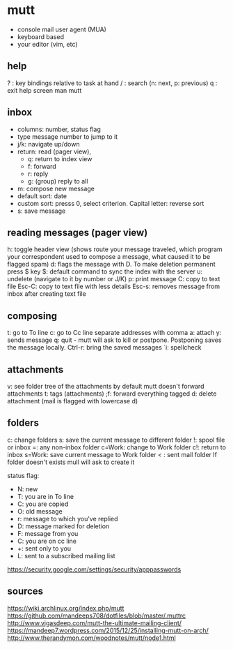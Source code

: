 # mutt
- console mail user agent (MUA)
- keyboard based
- your editor (vim, etc)

## help
? : key bindings relative to task at hand
/ : search (n: next, p: previous)
q : exit help screen
man mutt

## inbox
- columns: number, status flag
- type message number to jump to it
- j/k: navigate up/down
- return: read (pager view),
  - q: return to index view
  - f: forward
  - r: reply
  - g: (group) reply to all
- m: compose new message
- default sort: date
- custom sort: presss 0, select criterion. Capital letter: reverse sort
- s: save message

## reading messages (pager view)
h: toggle header view (shows route your message traveled, which program your correspondent used to compose a message, what caused it to be flagged spam)
d: flags the message with D. To make deletion permanent press $ key
$: default command to sync the index with the server
u: undelete (navigate to it by number or J/K)
p: print message
C: copy to text file
Esc-C: copy to text file with less details
Esc-s: removes message from inbox after creating text file


## composing
t: go to To line
c: go to Cc line
separate addresses with comma
a: attach
y: sends message
q: quit - mutt will ask to kill or postpone. Postponing saves the message locally.
Ctrl-r: bring the saved messages
`i: spellcheck

## attachments
v: see folder tree of the attachments
by default mutt doesn't forward attachments
  t: tags (attachments)
  ;f: forward everything tagged
d: delete attachment (mail is flagged with lowercase d)

## folders
c: change folders
s: save the current message to different folder
!: spool file or inbox
=: any non-inbox folder
c=Work<enter>: change to Work folder
c!: return to inbox
s=Work: save current message to Work folder
< : sent mail folder
If folder doesn't exists mull will ask to create it

status flag:
- N: new
- T: you are in To line
- C: you are copied
- O: old message
- r: message to which you've replied
- D: message marked for deletion
- F: message from you
- C: you are on cc line
- +: sent only to you
- L: sent to a subscribed mailing list

https://security.google.com/settings/security/apppasswords

## sources
https://wiki.archlinux.org/index.php/mutt
https://github.com/mandeeps708/dotfiles/blob/master/.muttrc
http://www.vigasdeep.com/mutt-the-ultimate-mailing-client/
https://mandeep7.wordpress.com/2015/12/25/installing-mutt-on-arch/
http://www.therandymon.com/woodnotes/mutt/node1.html

